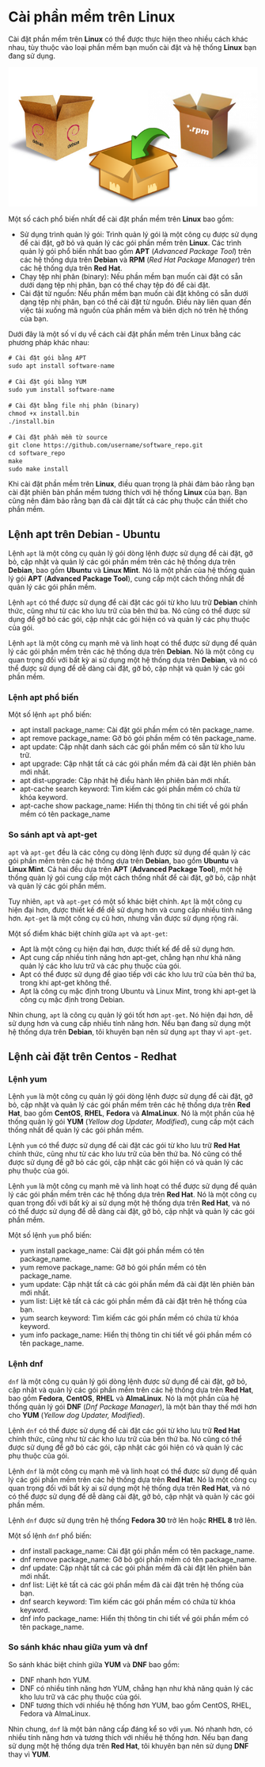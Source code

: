 # Cài phần mềm trên Linux

Cài đặt phần mềm trên **Linux** có thể được thực hiện theo nhiều cách khác nhau, tùy thuộc vào loại phần mềm bạn muốn cài đặt và hệ thống **Linux** bạn đang sử dụng.

![Cài phần mềm trên Linux](/Image/Cai-phan-mem-tren-Linux.png)

Một số cách phổ biến nhất để cài đặt phần mềm trên **Linux** bao gồm:

- Sử dụng trình quản lý gói: Trình quản lý gói là một công cụ được sử dụng để cài đặt, gỡ bỏ và quản lý các gói phần mềm trên **Linux**. Các trình quản lý gói phổ biến nhất bao gồm **APT** (*Advanced Package Tool*) trên các hệ thống dựa trên **Debian** và **RPM** (*Red Hat Package Manager*) trên các hệ thống dựa trên **Red Hat**.
- Chạy tệp nhị phân (binary): Nếu phần mềm bạn muốn cài đặt có sẵn dưới dạng tệp nhị phân, bạn có thể chạy tệp đó để cài đặt.
- Cài đặt từ nguồn: Nếu phần mềm bạn muốn cài đặt không có sẵn dưới dạng tệp nhị phân, bạn có thể cài đặt từ nguồn. Điều này liên quan đến việc tải xuống mã nguồn của phần mềm và biên dịch nó trên hệ thống của bạn.

Dưới đây là một số ví dụ về cách cài đặt phần mềm trên Linux bằng các phương pháp khác nhau:

    # Cài đặt gói bằng APT
    sudo apt install software-name

    # Cài đặt gói bằng YUM
    sudo yum install software-name

    # Cài đặt bằng file nhị phân (binary)
    chmod +x install.bin
    ./install.bin

    # Cài đặt phần mềm từ source
    git clone https://github.com/username/software_repo.git
    cd software_repo
    make
    sudo make install

Khi cài đặt phần mềm trên **Linux**, điều quan trọng là phải đảm bảo rằng bạn cài đặt phiên bản phần mềm tương thích với hệ thống **Linux** của bạn. Bạn cũng nên đảm bảo rằng bạn đã cài đặt tất cả các phụ thuộc cần thiết cho phần mềm.

## Lệnh apt trên Debian - Ubuntu

Lệnh `apt` là một công cụ quản lý gói dòng lệnh được sử dụng để cài đặt, gỡ bỏ, cập nhật và quản lý các gói phần mềm trên các hệ thống dựa trên **Debian**, bao gồm **Ubuntu** và **Linux Mint**. Nó là một phần của hệ thống quản lý gói **APT** (**Advanced Package Tool**), cung cấp một cách thống nhất để quản lý các gói phần mềm.

Lệnh `apt` có thể được sử dụng để cài đặt các gói từ kho lưu trữ **Debian** chính thức, cũng như từ các kho lưu trữ của bên thứ ba. Nó cũng có thể được sử dụng để gỡ bỏ các gói, cập nhật các gói hiện có và quản lý các phụ thuộc của gói.

Lệnh `apt` là một công cụ mạnh mẽ và linh hoạt có thể được sử dụng để quản lý các gói phần mềm trên các hệ thống dựa trên **Debian**. Nó là một công cụ quan trọng đối với bất kỳ ai sử dụng một hệ thống dựa trên **Debian**, và nó có thể được sử dụng để dễ dàng cài đặt, gỡ bỏ, cập nhật và quản lý các gói phần mềm.

### Lệnh apt phổ biến

Một số lệnh `apt` phổ biến:

- apt install package_name: Cài đặt gói phần mềm có tên package_name.
- apt remove package_name: Gỡ bỏ gói phần mềm có tên package_name.
- apt update: Cập nhật danh sách các gói phần mềm có sẵn từ kho lưu trữ.
- apt upgrade: Cập nhật tất cả các gói phần mềm đã cài đặt lên phiên bản mới nhất.
- apt dist-upgrade: Cập nhật hệ điều hành lên phiên bản mới nhất.
- apt-cache search keyword: Tìm kiếm các gói phần mềm có chứa từ khóa keyword.
- apt-cache show package_name: Hiển thị thông tin chi tiết về gói phần mềm có tên package_name

### So sánh apt và apt-get

`apt` và `apt-get` đều là các công cụ dòng lệnh được sử dụng để quản lý các gói phần mềm trên các hệ thống dựa trên **Debian**, bao gồm **Ubuntu** và **Linux Mint**. Cả hai đều dựa trên **APT** (**Advanced Package Tool**), một hệ thống quản lý gói cung cấp một cách thống nhất để cài đặt, gỡ bỏ, cập nhật và quản lý các gói phần mềm.

Tuy nhiên, `apt` và `apt-get` có một số khác biệt chính. `Apt` là một công cụ hiện đại hơn, được thiết kế để dễ sử dụng hơn và cung cấp nhiều tính năng hơn. `Apt-get` là một công cụ cũ hơn, nhưng vẫn được sử dụng rộng rãi.

Một số điểm khác biệt chính giữa `apt` và `apt-get`:

- Apt là một công cụ hiện đại hơn, được thiết kế để dễ sử dụng hơn.
- Apt cung cấp nhiều tính năng hơn apt-get, chẳng hạn như khả năng quản lý các kho lưu trữ và các phụ thuộc của gói.
- Apt có thể được sử dụng để giao tiếp với các kho lưu trữ của bên thứ ba, trong khi apt-get không thể.
- Apt là công cụ mặc định trong Ubuntu và Linux Mint, trong khi apt-get là công cụ mặc định trong Debian.

Nhìn chung, `apt` là công cụ quản lý gói tốt hơn `apt-get`. Nó hiện đại hơn, dễ sử dụng hơn và cung cấp nhiều tính năng hơn. Nếu bạn đang sử dụng một hệ thống dựa trên **Debian**, tôi khuyên bạn nên sử dụng `apt` thay vì `apt-get`.

## Lệnh cài đặt trên Centos - Redhat

### Lệnh yum

Lệnh `yum` là một công cụ quản lý gói dòng lệnh được sử dụng để cài đặt, gỡ bỏ, cập nhật và quản lý các gói phần mềm trên các hệ thống dựa trên **Red Hat**, bao gồm **CentOS**, **RHEL**, **Fedora** và **AlmaLinux**. Nó là một phần của hệ thống quản lý gói **YUM** (*Yellow dog Updater, Modified*), cung cấp một cách thống nhất để quản lý các gói phần mềm.

Lệnh `yum` có thể được sử dụng để cài đặt các gói từ kho lưu trữ **Red Hat** chính thức, cũng như từ các kho lưu trữ của bên thứ ba. Nó cũng có thể được sử dụng để gỡ bỏ các gói, cập nhật các gói hiện có và quản lý các phụ thuộc của gói.

Lệnh `yum` là một công cụ mạnh mẽ và linh hoạt có thể được sử dụng để quản lý các gói phần mềm trên các hệ thống dựa trên **Red Hat**. Nó là một công cụ quan trọng đối với bất kỳ ai sử dụng một hệ thống dựa trên **Red Hat**, và nó có thể được sử dụng để dễ dàng cài đặt, gỡ bỏ, cập nhật và quản lý các gói phần mềm.

Một số lệnh `yum` phổ biến:

- yum install package_name: Cài đặt gói phần mềm có tên package_name.
- yum remove package_name: Gỡ bỏ gói phần mềm có tên package_name.
- yum update: Cập nhật tất cả các gói phần mềm đã cài đặt lên phiên bản mới nhất.
- yum list: Liệt kê tất cả các gói phần mềm đã cài đặt trên hệ thống của bạn.
- yum search keyword: Tìm kiếm các gói phần mềm có chứa từ khóa keyword.
- yum info package_name: Hiển thị thông tin chi tiết về gói phần mềm có tên package_name.

### Lệnh dnf

`dnf` là một công cụ quản lý gói dòng lệnh được sử dụng để cài đặt, gỡ bỏ, cập nhật và quản lý các gói phần mềm trên các hệ thống dựa trên **Red Hat**, bao gồm **Fedora**, **CentOS**, **RHEL** và **AlmaLinux**. Nó là một phần của hệ thống quản lý gói **DNF** (*Dnf Package Manager*), là một bản thay thế mới hơn cho **YUM** (*Yellow dog Updater, Modified*).

Lệnh `dnf` có thể được sử dụng để cài đặt các gói từ kho lưu trữ **Red Hat** chính thức, cũng như từ các kho lưu trữ của bên thứ ba. Nó cũng có thể được sử dụng để gỡ bỏ các gói, cập nhật các gói hiện có và quản lý các phụ thuộc của gói.

Lệnh `dnf` là một công cụ mạnh mẽ và linh hoạt có thể được sử dụng để quản lý các gói phần mềm trên các hệ thống dựa trên **Red Hat**. Nó là một công cụ quan trọng đối với bất kỳ ai sử dụng một hệ thống dựa trên **Red Hat**, và nó có thể được sử dụng để dễ dàng cài đặt, gỡ bỏ, cập nhật và quản lý các gói phần mềm.

Lệnh `dnf` được sử dụng trên hệ thống **Fedora 30** trở lên hoặc **RHEL 8** trở lên.

Một số lệnh `dnf` phổ biến:

- dnf install package_name: Cài đặt gói phần mềm có tên package_name.
- dnf remove package_name: Gỡ bỏ gói phần mềm có tên package_name.
- dnf update: Cập nhật tất cả các gói phần mềm đã cài đặt lên phiên bản mới nhất.
- dnf list: Liệt kê tất cả các gói phần mềm đã cài đặt trên hệ thống của bạn.
- dnf search keyword: Tìm kiếm các gói phần mềm có chứa từ khóa keyword.
- dnf info package_name: Hiển thị thông tin chi tiết về gói phần mềm có tên package_name.

### So sánh khác nhau giữa yum và dnf

So sánh khác biệt chính giữa **YUM** và **DNF** bao gồm:

- DNF nhanh hơn YUM.
- DNF có nhiều tính năng hơn YUM, chẳng hạn như khả năng quản lý các kho lưu trữ và các phụ thuộc của gói.
- DNF tương thích với nhiều hệ thống hơn YUM, bao gồm CentOS, RHEL, Fedora và AlmaLinux.

Nhìn chung, `dnf` là một bản nâng cấp đáng kể so với `yum`. Nó nhanh hơn, có nhiều tính năng hơn và tương thích với nhiều hệ thống hơn. Nếu bạn đang sử dụng một hệ thống dựa trên **Red Hat**, tôi khuyên bạn nên sử dụng **DNF** thay vì **YUM**.